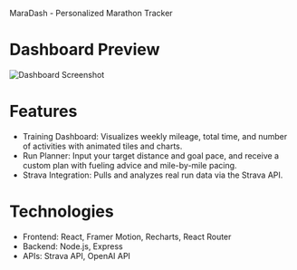 MaraDash - Personalized Marathon Tracker 

# Dashboard Preview



![Dashboard Screenshot]("C:\Users\ajPat\OneDrive\Desktop\dash.png")


# Features
- Training Dashboard: Visualizes weekly mileage, total time, and number of activities with animated tiles and charts.
- Run Planner: Input your target distance and goal pace, and receive a custom plan with fueling advice and mile-by-mile pacing.
- Strava Integration: Pulls and analyzes real run data via the Strava API.

# Technologies

- Frontend: React, Framer Motion, Recharts, React Router
- Backend: Node.js, Express
- APIs: Strava API, OpenAI API
  


